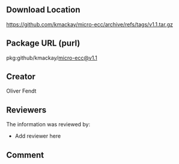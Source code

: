 ## Download Location

https://github.com/kmackay/micro-ecc/archive/refs/tags/v1.1.tar.gz

## Package URL (purl)

pkg:github/kmackay/micro-ecc@v1.1

## Creator

Oliver Fendt

## Reviewers

The information was reviewed by:

* Add reviewer here

## Comment

